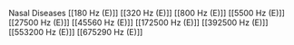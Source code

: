 Nasal Diseases
[[180 Hz (E)]]
[[320 Hz (E)]]
[[800 Hz (E)]]
[[5500 Hz (E)]]
[[27500 Hz (E)]]
[[45560 Hz (E)]]
[[172500 Hz (E)]]
[[392500 Hz (E)]]
[[553200 Hz (E)]]
[[675290 Hz (E)]]